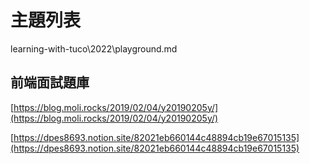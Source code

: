 # 主題列表

learning-with-tuco\2022\playground.md

## 前端面試題庫
[https://blog.moli.rocks/2019/02/04/y20190205y/](https://blog.moli.rocks/2019/02/04/y20190205y/)

[https://dpes8693.notion.site/82021eb660144c48894cb19e67015135](https://dpes8693.notion.site/82021eb660144c48894cb19e67015135)

